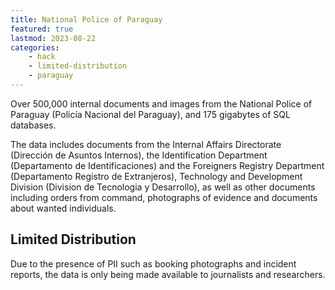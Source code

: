 ```yaml
---
title: National Police of Paraguay
featured: true
lastmod: 2023-08-22
categories:
    - hack
    - limited-distribution
    - paraguay
---
```


Over 500,000 internal documents and images from the National Police of Paraguay (Policía Nacional del Paraguay), and 175 gigabytes of SQL databases.

The data includes documents from the Internal Affairs Directorate (Dirección de Asuntos Internos), the Identification Department (Departamento de Identificaciones) and the Foreigners Registry Department (Departamento Registro de Extranjeros), Technology and Development Division (Division de Tecnologia y Desarrollo), as well as other documents including orders from command, photographs of evidence and documents about wanted individuals.

## Limited Distribution
Due to the presence of PII such as booking photographs and incident reports, the data is only being made available to journalists and researchers.